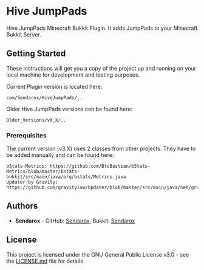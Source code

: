 # Hive JumpPads 

Hive JumpPads Minecraft Bukkit Plugin. It adds JumpPads to your Minecraft Bukkit Server.

## Getting Started

These instructions will get you a copy of the project up and running on your local machine for development and testing purposes.

Current Plugin version is located here:
```
com/Sendarox/HiveJumpPads/..
```

Older Hive JumpPads versions can be found here:
```
Older_Versions/vX_X/..
```

### Prerequisites

The current version (v3.X) uses 2 classes from other projects. They have to be added manually and can be found here:
```
bStats-Metrics: https://github.com/BtoBastian/bStats-Metrics/blob/master/bstats-bukkit/src/main/java/org/bstats/Metrics.java
Updater by Gravity: https://github.com/gravitylow/Updater/blob/master/src/main/java/net/gravitydevelopment/updater/Updater.java
```

## Authors

* **Sendarox** - GitHub: [Sendarox](https://github.com/Sendarox), Bukkit: [Sendarox](https://dev.bukkit.org/members/Sendarox)

## License

This project is licensed under the GNU General Public License v3.0 - see the [LICENSE.md](LICENSE.md) file for details
